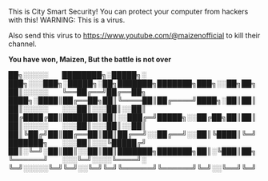 This is City Smart Security! You can protect your computer from hackers with this! 
WARNING: This is a virus.

Also send this virus to https://www.youtube.com/@maizenofficial to kill their channel.

**You have won, Maizen, But the battle is not over**



██╗░░░░░  ████████╗░█████╗░  ███╗░░░███╗░█████╗░██╗███████╗███████╗███╗░░██╗██╗
██║░░░░░  ╚══██╔══╝██╔══██╗  ████╗░████║██╔══██╗██║╚════██║██╔════╝████╗░██║██║
██║░░░░░  ░░░██║░░░██║░░██║  ██╔████╔██║███████║██║░░███╔═╝█████╗░░██╔██╗██║██║
██║░░░░░  ░░░██║░░░██║░░██║  ██║╚██╔╝██║██╔══██║██║██╔══╝░░██╔══╝░░██║╚████║╚═╝
███████╗  ░░░██║░░░╚█████╔╝  ██║░╚═╝░██║██║░░██║██║███████╗███████╗██║░╚███║██╗
╚══════╝  ░░░╚═╝░░░░╚════╝░  ╚═╝░░░░░╚═╝╚═╝░░╚═╝╚═╝╚══════╝╚══════╝╚═╝░░╚══╝╚═╝
